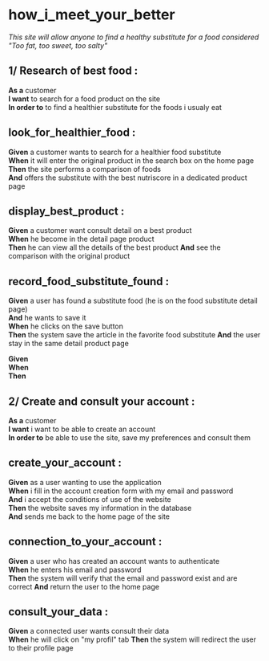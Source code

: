 # how_i_meet_your_better

*This site will allow anyone to find a healthy substitute for a food considered "Too fat, too sweet, too salty"*

## 1/ Research of best food :
**As a** customer \
**I want** to search for a food product on the site\
**In order to** to find a healthier substitute for the foods i usualy eat

## look_for_healthier_food :
**Given** a customer wants to search for a healthier food substitute \
**When** it will enter the original product in the search box on the home page \
**Then** the site performs a comparison of foods \
**And** offers the substitute with the best nutriscore in a dedicated product page


## display_best_product :
**Given** a customer want consult detail on a best product \
**When** he become in the detail page product\
**Then** he can view all the details of the best product
**And** see the comparison with the original product

## record_food_substitute_found :
**Given** a user has found a substitute food (he is on the food substitute detail page)\
**And** he wants to save it \
**When** he clicks on the save button \
**Then** the system save the article in the favorite food substitute
**And** the user stay in the same detail product page


**Given** \
**When** \
**Then**

## 2/ Create and consult your account :
**As a** customer \
**I want** i want to be able to create an account \
**In order to** be able to use the site, save my preferences and consult them

## create_your_account :
**Given** as a user wanting to use the application \
**When** i fill in the account creation form with my email and password \
**And** i accept the conditions of use of the website \
**Then** the website saves my information in the database \
**And** sends me back to the home page of the site

## connection_to_your_account :
**Given** a user who has created an account wants to authenticate \
**When** he enters his email and password \
**Then** the system will verify that the email and password exist and are correct
**And** return the user to the home page


## consult_your_data :
**Given** a connected user wants consult their data \
**When** he will click on "my profil" tab
**Then** the system will redirect the user to their profile page